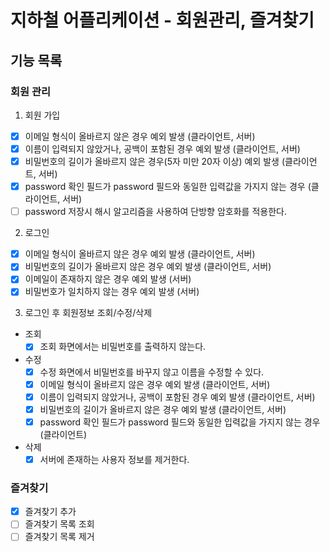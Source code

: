 # 지하철 어플리케이션 - 회원관리, 즐겨찾기

## 기능 목록

### 회원 관리

1. 회원 가입
- [x] 이메일 형식이 올바르지 않은 경우 예외 발생 (클라이언트, 서버)
- [x] 이름이 입력되지 않았거나, 공백이 포함된 경우 예외 발생 (클라이언트, 서버)
- [x] 비밀번호의 길이가 올바르지 않은 경우(5자 미만 20자 이상) 예외 발생 (클라이언트, 서버)
- [x] password 확인 필드가 password 필드와 동일한 입력값을 가지지 않는 경우 (클라이언트, 서버)
- [ ] password 저장시 해시 알고리즘을 사용하여 단방향 암호화를 적용한다.

2. 로그인
- [X] 이메일 형식이 올바르지 않은 경우 예외 발생 (클라이언트, 서버)
- [X] 비밀번호의 길이가 올바르지 않은 경우 예외 발생 (클라이언트, 서버)
- [X] 이메일이 존재하지 않은 경우 예외 발생 (서버)
- [X] 비밀번호가 일치하지 않는 경우 예외 발생 (서버)

3. 로그인 후 회원정보 조회/수정/삭제
- 조회
    - [X] 조회 화면에서는 비밀번호를 출력하지 않는다.
- 수정
    - [X] 수정 화면에서 비밀번호를 바꾸지 않고 이름을 수정할 수 있다.
    - [X] 이메일 형식이 올바르지 않은 경우 예외 발생 (클라이언트, 서버)
    - [X] 이름이 입력되지 않았거나, 공백이 포함된 경우 예외 발생 (클라이언트, 서버)
    - [X] 비밀번호의 길이가 올바르지 않은 경우 예외 발생 (클라이언트, 서버)
    - [X] password 확인 필드가 password 필드와 동일한 입력값을 가지지 않는 경우 (클라이언트)
- 삭제
    - [X] 서버에 존재하는 사용자 정보를 제거한다.

### 즐겨찾기

- [x] 즐겨찾기 추가
- [ ] 즐겨찾기 목록 조회
- [ ] 즐겨찾기 목록 제거
